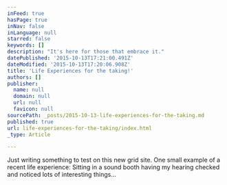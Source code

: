 ```yaml
---
inFeed: true
hasPage: true
inNav: false
inLanguage: null
starred: false
keywords: []
description: "It's here for those that embrace it."
datePublished: '2015-10-13T17:21:00.491Z'
dateModified: '2015-10-13T17:20:06.908Z'
title: 'Life Experiences for the taking!'
authors: []
publisher:
  name: null
  domain: null
  url: null
  favicon: null
sourcePath: _posts/2015-10-13-life-experiences-for-the-taking.md
published: true
url: life-experiences-for-the-taking/index.html
_type: Article

---
```

Just writing something to test on this new grid site. One small example of a recent life experience: Sitting in a sound booth having my hearing checked and noticed lots of interesting things...